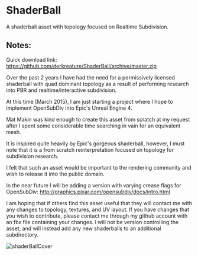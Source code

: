 # ShaderBall
A shaderball asset with topology focused on Realtime Subdivision.

Notes:
--------------
Quick download link:
https://github.com/derkreature/ShaderBall/archive/master.zip

Over the past 2 years I have had the need for a permissively licensed shaderball with quad dominant topology as a result of performing research into PBR and realtime/interactive subdivision. 

At this time (March 2015), I am just starting a project where I hope to implement OpenSubDiv into Epic's Unreal Engine 4.

Mat Makin was kind enough to create this asset from scratch at my request after I spent some considerable time searching in vain for an equivalent mesh. 

It is inspired quite heavily by Epic's gorgeous shaderball, however, I must note that it is a from scratch reinterpretation focused on topology for subdivision research.

I felt that such an asset would be important to the rendering community and wish to release it into the public domain.

In the near future I will be adding a version with varying crease flags for OpenSubDiv: http://graphics.pixar.com/opensubdiv/docs/intro.html

I am hoping that if others find this asset useful that they will contact me with any changes to topology, textures, and UV layout. If you have changes that you wish to contribute, please contact me through my github account with an fbx file containing your changes. I will not be version controlling the asset, and will instead add any new shaderballs to an additional subdirectory.

![shaderBallCover](https://github.com/derkreature/ShaderBall/blob/master/images/ShaderBallCover.jpg)

